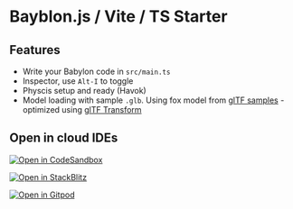 # Bayblon.js / Vite / TS Starter

## Features

- Write your Babylon code in `src/main.ts`
- Inspector, use `Alt-I` to toggle
- Physcis setup and ready (Havok)
- Model loading with sample `.glb`. Using fox model from [glTF samples](https://github.com/KhronosGroup/glTF-Sample-Models/tree/main/2.0/Fox) - optimized using [glTF Transform](https://gltf-transform.dev/)

## Open in cloud IDEs

[![Open in CodeSandbox](https://codesandbox.io/static/img/play-codesandbox.svg)](https://codesandbox.io/p/github/pjoe/bjs-starter/main?file=/src/main.ts:18,C1)

[![Open in StackBlitz](https://developer.stackblitz.com/img/open_in_stackblitz.svg)](https://stackblitz.com/github/pjoe/bjs-starter?file=src/main.ts:L18)

[![Open in Gitpod](https://gitpod.io/button/open-in-gitpod.svg)](https://gitpod.io/#https://github.com/pjoe/bjs-starter)
